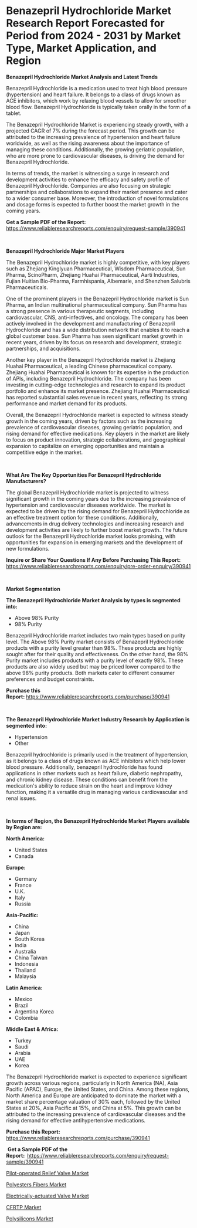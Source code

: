 <p><h1>Benazepril Hydrochloride Market Research Report Forecasted for Period from 2024 -  2031 by Market Type, Market Application, and Region</h1></p><p><strong>Benazepril Hydrochloride Market Analysis and Latest Trends</strong></p>
<p><p>Benazepril Hydrochloride is a medication used to treat high blood pressure (hypertension) and heart failure. It belongs to a class of drugs known as ACE inhibitors, which work by relaxing blood vessels to allow for smoother blood flow. Benazepril Hydrochloride is typically taken orally in the form of a tablet.</p><p>The Benazepril Hydrochloride Market is experiencing steady growth, with a projected CAGR of 7% during the forecast period. This growth can be attributed to the increasing prevalence of hypertension and heart failure worldwide, as well as the rising awareness about the importance of managing these conditions. Additionally, the growing geriatric population, who are more prone to cardiovascular diseases, is driving the demand for Benazepril Hydrochloride.</p><p>In terms of trends, the market is witnessing a surge in research and development activities to enhance the efficacy and safety profile of Benazepril Hydrochloride. Companies are also focusing on strategic partnerships and collaborations to expand their market presence and cater to a wider consumer base. Moreover, the introduction of novel formulations and dosage forms is expected to further boost the market growth in the coming years.</p></p>
<p><strong>Get a Sample PDF of the Report:&nbsp;</strong> <a href="https://www.reliableresearchreports.com/enquiry/request-sample/390941">https://www.reliableresearchreports.com/enquiry/request-sample/390941</a></p>
<p>&nbsp;</p>
<p><strong>Benazepril Hydrochloride Major Market Players</strong></p>
<p><p>The Benazepril Hydrochloride market is highly competitive, with key players such as Zhejiang Kinglyuan Pharmaceutical, Wisdom Pharmaceutical, Sun Pharma, ScinoPharm, Zhejiang Huahai Pharmaceutical, Aarti Industries, Fujian Huitian Bio-Pharma, Farmhispania, Albemarle, and Shenzhen Salubris Pharmaceuticals.</p><p>One of the prominent players in the Benazepril Hydrochloride market is Sun Pharma, an Indian multinational pharmaceutical company. Sun Pharma has a strong presence in various therapeutic segments, including cardiovascular, CNS, anti-infectives, and oncology. The company has been actively involved in the development and manufacturing of Benazepril Hydrochloride and has a wide distribution network that enables it to reach a global customer base. Sun Pharma has seen significant market growth in recent years, driven by its focus on research and development, strategic partnerships, and acquisitions.</p><p>Another key player in the Benazepril Hydrochloride market is Zhejiang Huahai Pharmaceutical, a leading Chinese pharmaceutical company. Zhejiang Huahai Pharmaceutical is known for its expertise in the production of APIs, including Benazepril Hydrochloride. The company has been investing in cutting-edge technologies and research to expand its product portfolio and enhance its market presence. Zhejiang Huahai Pharmaceutical has reported substantial sales revenue in recent years, reflecting its strong performance and market demand for its products.</p><p>Overall, the Benazepril Hydrochloride market is expected to witness steady growth in the coming years, driven by factors such as the increasing prevalence of cardiovascular diseases, growing geriatric population, and rising demand for effective medications. Key players in the market are likely to focus on product innovation, strategic collaborations, and geographical expansion to capitalize on emerging opportunities and maintain a competitive edge in the market.</p></p>
<p>&nbsp;</p>
<p><strong>What Are The Key Opportunities For Benazepril Hydrochloride Manufacturers?</strong></p>
<p><p>The global Benazepril Hydrochloride market is projected to witness significant growth in the coming years due to the increasing prevalence of hypertension and cardiovascular diseases worldwide. The market is expected to be driven by the rising demand for Benazepril Hydrochloride as an effective treatment option for these conditions. Additionally, advancements in drug delivery technologies and increasing research and development activities are likely to further boost market growth. The future outlook for the Benazepril Hydrochloride market looks promising, with opportunities for expansion in emerging markets and the development of new formulations.</p></p>
<p><strong>Inquire or Share Your Questions If Any Before Purchasing This Report:</strong> <a href="https://www.reliableresearchreports.com/enquiry/pre-order-enquiry/390941">https://www.reliableresearchreports.com/enquiry/pre-order-enquiry/390941</a></p>
<p>&nbsp;</p>
<p><strong>Market Segmentation</strong></p>
<p><strong>The Benazepril Hydrochloride Market Analysis by types is segmented into:</strong></p>
<p><ul><li>Above 98% Purity</li><li>98% Purity</li></ul></p>
<p><p>Benazepril Hydrochloride market includes two main types based on purity level. The Above 98% Purity market consists of Benazepril Hydrochloride products with a purity level greater than 98%. These products are highly sought after for their quality and effectiveness. On the other hand, the 98% Purity market includes products with a purity level of exactly 98%. These products are also widely used but may be priced lower compared to the above 98% purity products. Both markets cater to different consumer preferences and budget constraints.</p></p>
<p><strong>Purchase this Report:&nbsp;</strong><a href="https://www.reliableresearchreports.com/purchase/390941">https://www.reliableresearchreports.com/purchase/390941</a></p>
<p>&nbsp;</p>
<p><strong>The Benazepril Hydrochloride Market Industry Research by Application is segmented into:</strong></p>
<p><ul><li>Hypertension</li><li>Other</li></ul></p>
<p><p>Benazepril hydrochloride is primarily used in the treatment of hypertension, as it belongs to a class of drugs known as ACE inhibitors which help lower blood pressure. Additionally, benazepril hydrochloride has found applications in other markets such as heart failure, diabetic nephropathy, and chronic kidney disease. These conditions can benefit from the medication's ability to reduce strain on the heart and improve kidney function, making it a versatile drug in managing various cardiovascular and renal issues.</p></p>
<p>&nbsp;</p>
<p><strong>In terms of Region, the Benazepril Hydrochloride Market Players available by Region are:</strong></p>
<p>
    <p> <strong> North America: </strong>
        <ul>
            <li>United States</li>
            <li>Canada</li>
        </ul>
        </p> 
    <p> <strong> Europe: </strong>
        <ul>
            <li>Germany</li>
            <li>France</li>
            <li>U.K.</li>
            <li>Italy</li>
            <li>Russia</li>
        </ul>
        </p> 
    <p> <strong> Asia-Pacific: </strong>
        <ul>
            <li>China</li>
            <li>Japan</li>
            <li>South Korea</li>
            <li>India</li>
            <li>Australia</li>
            <li>China Taiwan</li>
            <li>Indonesia</li>
            <li>Thailand</li>
            <li>Malaysia</li>
        </ul>
        </p> 
    <p> <strong> Latin America: </strong>
        <ul>
            <li>Mexico</li>
            <li>Brazil</li>
            <li>Argentina Korea</li>
            <li>Colombia</li>
        </ul>
        </p> 
    <p> <strong> Middle East & Africa: </strong>
        <ul>
            <li>Turkey</li>
            <li>Saudi</li>
            <li>Arabia</li>
            <li>UAE</li>
            <li>Korea</li>
        </ul>
    </p>
    </p>
<p><p>The Benazepril Hydrochloride market is expected to experience significant growth across various regions, particularly in North America (NA), Asia Pacific (APAC), Europe, the United States, and China. Among these regions, North America and Europe are anticipated to dominate the market with a market share percentage valuation of 30% each, followed by the United States at 20%, Asia Pacific at 15%, and China at 5%. This growth can be attributed to the increasing prevalence of cardiovascular diseases and the rising demand for effective antihypertensive medications.</p></p>
<p><strong>Purchase this Report: </strong><a href="https://www.reliableresearchreports.com/purchase/390941">https://www.reliableresearchreports.com/purchase/390941</a></p>
<p>&nbsp;<strong>Get a Sample PDF of the Report:&nbsp;&nbsp;</strong><a href="https://www.reliableresearchreports.com/enquiry/request-sample/390941">https://www.reliableresearchreports.com/enquiry/request-sample/390941</a></p>
<p><strong></strong></p>
<p><p><a href="https://carnation-joke-41f.notion.site/Pilot-operated-Relief-Valve-Market-Dynamics-2024-2031-Also-about-Its-Market-Trends-Projections-an-52992172c253421c9940670c16008819">Pilot-operated Relief Valve Market</a></p><p><a href="https://github.com/julyju69/Market-Research-Report-List-2/blob/main/polyesters-fibers-market.md">Polyesters Fibers Market</a></p><p><a href="https://extreme-scabiosa-c81.notion.site/Decoding-the-Electrically-actuated-Valve-Market-A-Deep-Dive-into-the-Latest-Market-Trends-Market-S-268b51da1a5440feaf8621823a8ca3cd">Electrically-actuated Valve Market</a></p><p><a href="https://view.publitas.com/reportprime-1/cfrtp-market-research-report-reveals-the-latest-trends-and-opportunities-of-this-market-for-period-from-2024-2031/">CFRTP Market</a></p><p><a href="https://github.com/nathandecarvalho/Market-Research-Report-List-2/blob/main/polysilicons-market.md">Polysilicons Market</a></p></p>